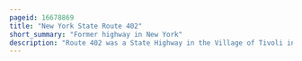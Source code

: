 ```yaml
---
pageid: 16678869
title: "New York State Route 402"
short_summary: "Former highway in New York"
description: "Route 402 was a State Highway in the Village of Tivoli in dutchess county new York in the united States. It was assigned in the early 1930s and served as a Connector between Ny9G and what was once a Ferry landing on the Hudson River West of the Village. Although the ferry Service linking Tivoli and the Village of Saugerties was shut down in the 1940s Ny402 continued to exist until 1980. The Ownership and Maintenance of the Highway was transferred on april 1 of that Year to dutchess County as Part of a Road Maintenance Swap between the County and the State of new York. The Highway became Part of an extended County Route78 which began at the Junction of Ny9G and ny402 Prior to the Swap."
---
```

